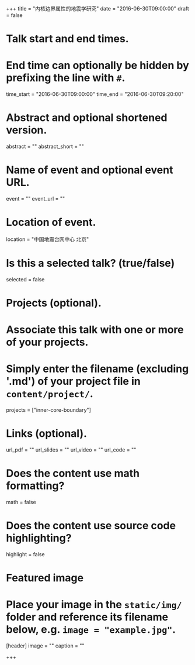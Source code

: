 +++
title = "内核边界属性的地震学研究"
date = "2016-06-30T09:00:00"
draft = false

# Talk start and end times.
#   End time can optionally be hidden by prefixing the line with `#`.
time_start = "2016-06-30T09:00:00"
time_end = "2016-06-30T09:20:00"

# Abstract and optional shortened version.
abstract = ""
abstract_short = ""

# Name of event and optional event URL.
event = ""
event_url = ""

# Location of event.
location = "中国地震台网中心 北京"

# Is this a selected talk? (true/false)
selected = false

# Projects (optional).
#   Associate this talk with one or more of your projects.
#   Simply enter the filename (excluding '.md') of your project file in `content/project/`.
projects = ["inner-core-boundary"]

# Links (optional).
url_pdf = ""
url_slides = ""
url_video = ""
url_code = ""

# Does the content use math formatting?
math = false

# Does the content use source code highlighting?
highlight = false

# Featured image
# Place your image in the `static/img/` folder and reference its filename below, e.g. `image = "example.jpg"`.
[header]
image = ""
caption = ""

+++
